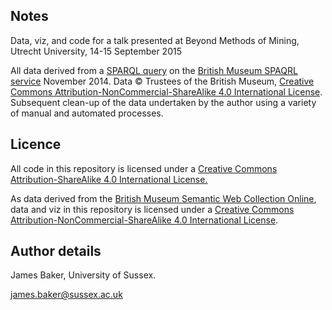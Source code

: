 ## Notes
Data, viz, and code for a talk presented at Beyond Methods of Mining, Utrecht University, 14-15 September 2015

All data derived from a [SPARQL query](https://gist.github.com/drjwbaker/713a8bfc5afb91017503) on the [British Museum SPAQRL service](http://collection.britishmuseum.org/sparql) November 2014. Data © Trustees of the British Museum, [Creative Commons Attribution-NonCommercial-ShareAlike 4.0 International License](http://creativecommons.org/licenses/by-nc-sa/4.0/). Subsequent clean-up of the data undertaken by the author using a variety of manual and automated processes.

## Licence

All code in this repository is licensed under a [Creative Commons Attribution-ShareAlike 4.0 International License.](http://creativecommons.org/licenses/by-sa/4.0/)

As data derived from the [British Museum Semantic Web Collection Online](http://collection.britishmuseum.org/licensing.html), data and viz in this repository is licensed under a [Creative Commons Attribution-NonCommercial-ShareAlike 4.0 International License](http://creativecommons.org/licenses/by-nc-sa/4.0/).

## Author details

James Baker, University of Sussex.

james.baker@sussex.ac.uk
